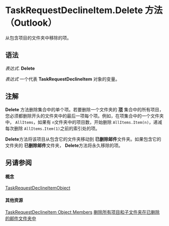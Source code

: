 
# TaskRequestDeclineItem.Delete 方法 （Outlook）

从包含项目的文件夹中移除的项。


## 语法

 _表达式_. **Delete**

 _表达式_ 一个代表 **TaskRequestDeclineItem** 对象的变量。


## 注解

 **Delete** 方法删除集合中的单个项。若要删除一个文件夹的 **[项](441820e7-5fe8-e5ef-83c0-9c87fd3dc9e3.md)** 集合中的所有项目，您必须都删除开头的文件夹中的最后一项每个项。例如，在项集合中的一个文件夹中， `AllItems`，如果有 `n`文件夹中的项目数，开始删除 `AllItems.Item(n)`，递减每次删除 `AllItems.Item(1)`之前的索引处的项。

 **Delete**方法将该项目从包含它的文件夹移动到 **已删除邮件**文件夹。如果包含它的文件夹的 **已删除邮件**文件夹，  **Delete**方法将永久移除的项。


## 另请参阅


#### 概念


[TaskRequestDeclineItemObject](e842c7c0-7943-9219-329b-30b892ab99b0.md)
#### 其他资源


[TaskRequestDeclineItem Object Members](3de31d0d-2444-876c-5d4d-1192851301af.md)
[删除所有项目和子文件夹在已删除的邮件文件夹中](http://msdn.microsoft.com/library/359a416b-43d4-396e-e348-5624c4ca3599%28Office.15%29.aspx)
